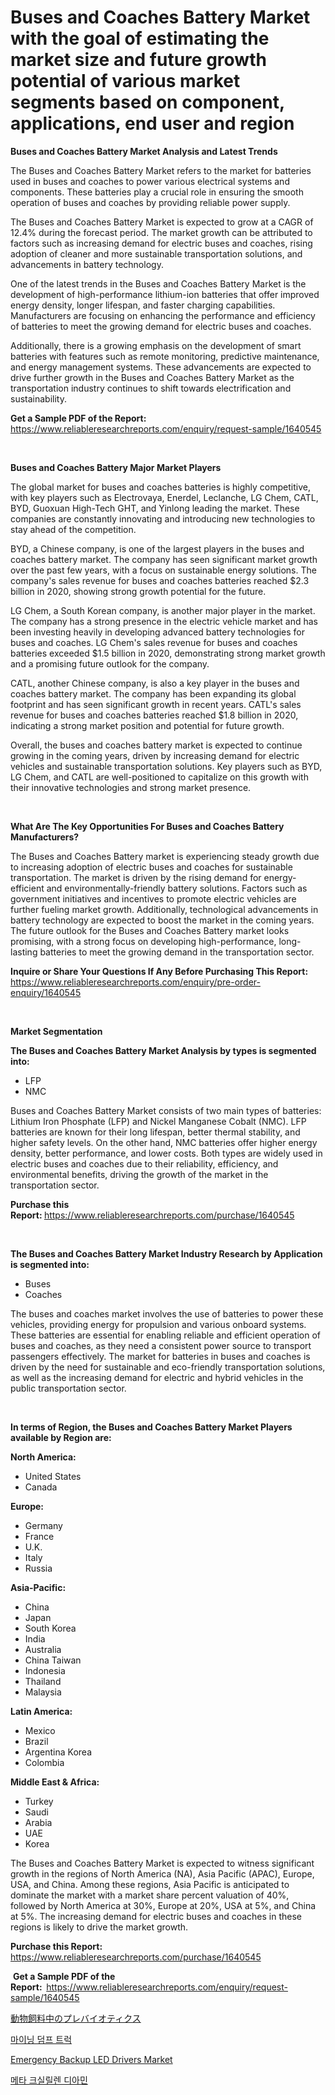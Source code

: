 <p><h1>Buses and Coaches Battery Market with the goal of estimating the market size and future growth potential of various market segments based on component, applications, end user and region</h1></p><p><strong>Buses and Coaches Battery Market Analysis and Latest Trends</strong></p>
<p><p>The Buses and Coaches Battery Market refers to the market for batteries used in buses and coaches to power various electrical systems and components. These batteries play a crucial role in ensuring the smooth operation of buses and coaches by providing reliable power supply.</p><p>The Buses and Coaches Battery Market is expected to grow at a CAGR of 12.4% during the forecast period. The market growth can be attributed to factors such as increasing demand for electric buses and coaches, rising adoption of cleaner and more sustainable transportation solutions, and advancements in battery technology.</p><p>One of the latest trends in the Buses and Coaches Battery Market is the development of high-performance lithium-ion batteries that offer improved energy density, longer lifespan, and faster charging capabilities. Manufacturers are focusing on enhancing the performance and efficiency of batteries to meet the growing demand for electric buses and coaches.</p><p>Additionally, there is a growing emphasis on the development of smart batteries with features such as remote monitoring, predictive maintenance, and energy management systems. These advancements are expected to drive further growth in the Buses and Coaches Battery Market as the transportation industry continues to shift towards electrification and sustainability.</p></p>
<p><strong>Get a Sample PDF of the Report:&nbsp;</strong> <a href="https://www.reliableresearchreports.com/enquiry/request-sample/1640545">https://www.reliableresearchreports.com/enquiry/request-sample/1640545</a></p>
<p>&nbsp;</p>
<p><strong>Buses and Coaches Battery Major Market Players</strong></p>
<p><p>The global market for buses and coaches batteries is highly competitive, with key players such as Electrovaya, Enerdel, Leclanche, LG Chem, CATL, BYD, Guoxuan High-Tech GHT, and Yinlong leading the market. These companies are constantly innovating and introducing new technologies to stay ahead of the competition.</p><p>BYD, a Chinese company, is one of the largest players in the buses and coaches battery market. The company has seen significant market growth over the past few years, with a focus on sustainable energy solutions. The company's sales revenue for buses and coaches batteries reached $2.3 billion in 2020, showing strong growth potential for the future.</p><p>LG Chem, a South Korean company, is another major player in the market. The company has a strong presence in the electric vehicle market and has been investing heavily in developing advanced battery technologies for buses and coaches. LG Chem's sales revenue for buses and coaches batteries exceeded $1.5 billion in 2020, demonstrating strong market growth and a promising future outlook for the company.</p><p>CATL, another Chinese company, is also a key player in the buses and coaches battery market. The company has been expanding its global footprint and has seen significant growth in recent years. CATL's sales revenue for buses and coaches batteries reached $1.8 billion in 2020, indicating a strong market position and potential for future growth.</p><p>Overall, the buses and coaches battery market is expected to continue growing in the coming years, driven by increasing demand for electric vehicles and sustainable transportation solutions. Key players such as BYD, LG Chem, and CATL are well-positioned to capitalize on this growth with their innovative technologies and strong market presence.</p></p>
<p>&nbsp;</p>
<p><strong>What Are The Key Opportunities For Buses and Coaches Battery Manufacturers?</strong></p>
<p><p>The Buses and Coaches Battery market is experiencing steady growth due to increasing adoption of electric buses and coaches for sustainable transportation. The market is driven by the rising demand for energy-efficient and environmentally-friendly battery solutions. Factors such as government initiatives and incentives to promote electric vehicles are further fueling market growth. Additionally, technological advancements in battery technology are expected to boost the market in the coming years. The future outlook for the Buses and Coaches Battery market looks promising, with a strong focus on developing high-performance, long-lasting batteries to meet the growing demand in the transportation sector.</p></p>
<p><strong>Inquire or Share Your Questions If Any Before Purchasing This Report:</strong> <a href="https://www.reliableresearchreports.com/enquiry/pre-order-enquiry/1640545">https://www.reliableresearchreports.com/enquiry/pre-order-enquiry/1640545</a></p>
<p>&nbsp;</p>
<p><strong>Market Segmentation</strong></p>
<p><strong>The Buses and Coaches Battery Market Analysis by types is segmented into:</strong></p>
<p><ul><li>LFP</li><li>NMC</li></ul></p>
<p><p>Buses and Coaches Battery Market consists of two main types of batteries: Lithium Iron Phosphate (LFP) and Nickel Manganese Cobalt (NMC). LFP batteries are known for their long lifespan, better thermal stability, and higher safety levels. On the other hand, NMC batteries offer higher energy density, better performance, and lower costs. Both types are widely used in electric buses and coaches due to their reliability, efficiency, and environmental benefits, driving the growth of the market in the transportation sector.</p></p>
<p><strong>Purchase this Report:&nbsp;</strong><a href="https://www.reliableresearchreports.com/purchase/1640545">https://www.reliableresearchreports.com/purchase/1640545</a></p>
<p>&nbsp;</p>
<p><strong>The Buses and Coaches Battery Market Industry Research by Application is segmented into:</strong></p>
<p><ul><li>Buses</li><li>Coaches</li></ul></p>
<p><p>The buses and coaches market involves the use of batteries to power these vehicles, providing energy for propulsion and various onboard systems. These batteries are essential for enabling reliable and efficient operation of buses and coaches, as they need a consistent power source to transport passengers effectively. The market for batteries in buses and coaches is driven by the need for sustainable and eco-friendly transportation solutions, as well as the increasing demand for electric and hybrid vehicles in the public transportation sector.</p></p>
<p>&nbsp;</p>
<p><strong>In terms of Region, the Buses and Coaches Battery Market Players available by Region are:</strong></p>
<p>
    <p> <strong> North America: </strong>
        <ul>
            <li>United States</li>
            <li>Canada</li>
        </ul>
        </p> 
    <p> <strong> Europe: </strong>
        <ul>
            <li>Germany</li>
            <li>France</li>
            <li>U.K.</li>
            <li>Italy</li>
            <li>Russia</li>
        </ul>
        </p> 
    <p> <strong> Asia-Pacific: </strong>
        <ul>
            <li>China</li>
            <li>Japan</li>
            <li>South Korea</li>
            <li>India</li>
            <li>Australia</li>
            <li>China Taiwan</li>
            <li>Indonesia</li>
            <li>Thailand</li>
            <li>Malaysia</li>
        </ul>
        </p> 
    <p> <strong> Latin America: </strong>
        <ul>
            <li>Mexico</li>
            <li>Brazil</li>
            <li>Argentina Korea</li>
            <li>Colombia</li>
        </ul>
        </p> 
    <p> <strong> Middle East & Africa: </strong>
        <ul>
            <li>Turkey</li>
            <li>Saudi</li>
            <li>Arabia</li>
            <li>UAE</li>
            <li>Korea</li>
        </ul>
    </p>
    </p>
<p><p>The Buses and Coaches Battery Market is expected to witness significant growth in the regions of North America (NA), Asia Pacific (APAC), Europe, USA, and China. Among these regions, Asia Pacific is anticipated to dominate the market with a market share percent valuation of 40%, followed by North America at 30%, Europe at 20%, USA at 5%, and China at 5%. The increasing demand for electric buses and coaches in these regions is likely to drive the market growth.</p></p>
<p><strong>Purchase this Report: </strong><a href="https://www.reliableresearchreports.com/purchase/1640545">https://www.reliableresearchreports.com/purchase/1640545</a></p>
<p>&nbsp;<strong>Get a Sample PDF of the Report:&nbsp;&nbsp;</strong><a href="https://www.reliableresearchreports.com/enquiry/request-sample/1640545">https://www.reliableresearchreports.com/enquiry/request-sample/1640545</a></p>
<p><strong></strong></p>
<p><p><a href="https://github.com/AriMuller2009/Market-Research-Report-List-1/blob/main/518238016657.md">動物飼料中のプレバイオティクス</a></p><p><a href="https://github.com/JeromeRtyau89966/Market-Research-Report-List-1/blob/main/340813515644.md">마이닝 덤프 트럭</a></p><p><a href="https://github.com/Airanohannonzb68e5pb53oc1/Market-Research-Report-List-1/blob/main/emergency-backup-led-drivers-market.md">Emergency Backup LED Drivers Market</a></p><p><a href="https://github.com/TimmyMann6767/Market-Research-Report-List-1/blob/main/815574215643.md">메타 크실릴렌 디아민</a></p></p>
